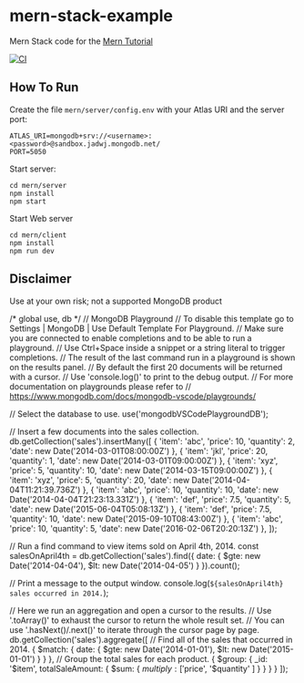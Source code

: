# mern-stack-example
Mern Stack code for the [Mern Tutorial](https://www.mongodb.com/languages/mern-stack-tutorial)

[![CI](https://github.com/mongodb-developer/mern-stack-example/actions/workflows/main.yaml/badge.svg)](https://github.com/mongodb-developer/mern-stack-example/actions/workflows/main.yaml)

## How To Run
Create the file `mern/server/config.env` with your Atlas URI and the server port:
```
ATLAS_URI=mongodb+srv://<username>:<password>@sandbox.jadwj.mongodb.net/
PORT=5050
```

Start server:
```
cd mern/server
npm install
npm start
```

Start Web server
```
cd mern/client
npm install
npm run dev
```

## Disclaimer

Use at your own risk; not a supported MongoDB product


/* global use, db */
// MongoDB Playground
// To disable this template go to Settings | MongoDB | Use Default Template For Playground.
// Make sure you are connected to enable completions and to be able to run a playground.
// Use Ctrl+Space inside a snippet or a string literal to trigger completions.
// The result of the last command run in a playground is shown on the results panel.
// By default the first 20 documents will be returned with a cursor.
// Use 'console.log()' to print to the debug output.
// For more documentation on playgrounds please refer to
// https://www.mongodb.com/docs/mongodb-vscode/playgrounds/

// Select the database to use.
use('mongodbVSCodePlaygroundDB');

// Insert a few documents into the sales collection.
db.getCollection('sales').insertMany([
  { 'item': 'abc', 'price': 10, 'quantity': 2, 'date': new Date('2014-03-01T08:00:00Z') },
  { 'item': 'jkl', 'price': 20, 'quantity': 1, 'date': new Date('2014-03-01T09:00:00Z') },
  { 'item': 'xyz', 'price': 5, 'quantity': 10, 'date': new Date('2014-03-15T09:00:00Z') },
  { 'item': 'xyz', 'price': 5, 'quantity': 20, 'date': new Date('2014-04-04T11:21:39.736Z') },
  { 'item': 'abc', 'price': 10, 'quantity': 10, 'date': new Date('2014-04-04T21:23:13.331Z') },
  { 'item': 'def', 'price': 7.5, 'quantity': 5, 'date': new Date('2015-06-04T05:08:13Z') },
  { 'item': 'def', 'price': 7.5, 'quantity': 10, 'date': new Date('2015-09-10T08:43:00Z') },
  { 'item': 'abc', 'price': 10, 'quantity': 5, 'date': new Date('2016-02-06T20:20:13Z') },
]);

// Run a find command to view items sold on April 4th, 2014.
const salesOnApril4th = db.getCollection('sales').find({
  date: { $gte: new Date('2014-04-04'), $lt: new Date('2014-04-05') }
}).count();

// Print a message to the output window.
console.log(`${salesOnApril4th} sales occurred in 2014.`);

// Here we run an aggregation and open a cursor to the results.
// Use '.toArray()' to exhaust the cursor to return the whole result set.
// You can use '.hasNext()/.next()' to iterate through the cursor page by page.
db.getCollection('sales').aggregate([
  // Find all of the sales that occurred in 2014.
  { $match: { date: { $gte: new Date('2014-01-01'), $lt: new Date('2015-01-01') } } },
  // Group the total sales for each product.
  { $group: { _id: '$item', totalSaleAmount: { $sum: { $multiply: [ '$price', '$quantity' ] } } } }
]);
